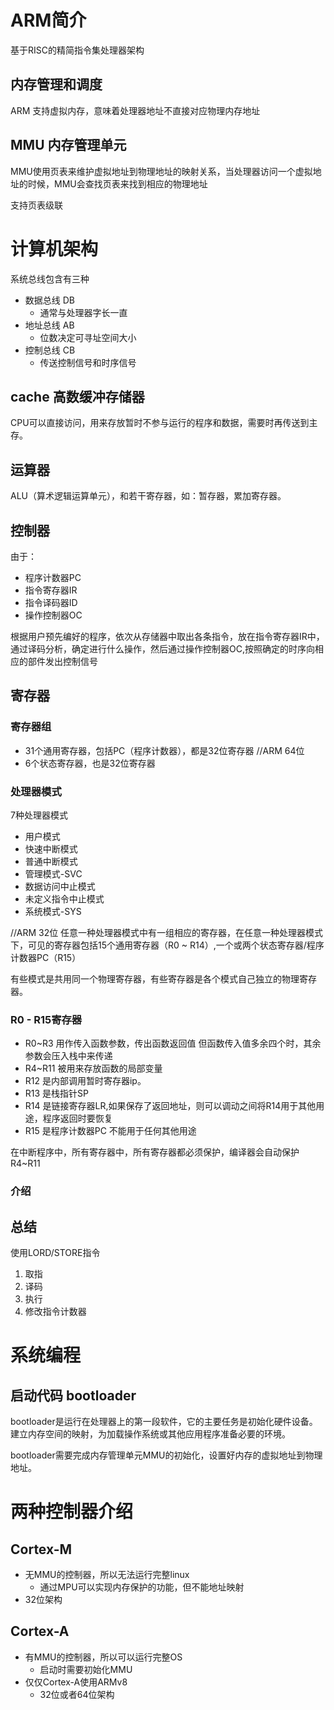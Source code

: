 # ARM简介

基于RISC的精简指令集处理器架构


## 内存管理和调度

ARM 支持虚拟内存，意味着处理器地址不直接对应物理内存地址    

## MMU 内存管理单元

MMU使用页表来维护虚拟地址到物理地址的映射关系，当处理器访问一个虚拟地址的时候，MMU会查找页表来找到相应的物理地址

支持页表级联        
# 计算机架构

系统总线包含有三种  
- 数据总线 DB
  - 通常与处理器字长一直
- 地址总线 AB
  - 位数决定可寻址空间大小
- 控制总线 CB
  - 传送控制信号和时序信号



## cache 高数缓冲存储器
CPU可以直接访问，用来存放暂时不参与运行的程序和数据，需要时再传送到主存。   

## 运算器

ALU（算术逻辑运算单元），和若干寄存器，如：暂存器，累加寄存器。   

## 控制器
由于：  
- 程序计数器PC  
- 指令寄存器IR
- 指令译码器ID
- 操作控制器OC


根据用户预先编好的程序，依次从存储器中取出各条指令，放在指令寄存器IR中，通过译码分析，确定进行什么操作，然后通过操作控制器OC,按照确定的时序向相应的部件发出控制信号
 


## 寄存器

### 寄存器组
- 31个通用寄存器，包括PC（程序计数器），都是32位寄存器   //ARM 64位
- 6个状态寄存器，也是32位寄存器

### 处理器模式
7种处理器模式   
- 用户模式
- 快速中断模式
- 普通中断模式
- 管理模式-SVC
- 数据访问中止模式
- 未定义指令中止模式
- 系统模式-SYS


//ARM 32位
任意一种处理器模式中有一组相应的寄存器，在任意一种处理器模式下，可见的寄存器包括15个通用寄存器（R0 ~ R14）,一个或两个状态寄存器/程序计数器PC（R15）  

有些模式是共用同一个物理寄存器，有些寄存器是各个模式自己独立的物理寄存器。    


### R0 - R15寄存器
- R0~R3 用作传入函数参数，传出函数返回值   但函数传入值多余四个时，其余参数会压入栈中来传递
- R4~R11 被用来存放函数的局部变量
- R12 是内部调用暂时寄存器ip。
- R13 是栈指针SP
- R14 是链接寄存器LR,如果保存了返回地址，则可以调动之间将R14用于其他用途，程序返回时要恢复
- R15 是程序计数器PC 不能用于任何其他用途

在中断程序中，所有寄存器中，所有寄存器都必须保护，编译器会自动保护R4~R11    



### 介绍
## 总结

使用LORD/STORE指令    



1. 取指
2. 译码
3. 执行
4. 修改指令计数器




# 系统编程

## 启动代码 bootloader

bootloader是运行在处理器上的第一段软件，它的主要任务是初始化硬件设备。建立内存空间的映射，为加载操作系统或其他应用程序准备必要的环境。

bootloader需要完成内存管理单元MMU的初始化，设置好内存的虚拟地址到物理地址。     


# 两种控制器介绍


## Cortex-M
- 无MMU的控制器，所以无法运行完整linux
  - 通过MPU可以实现内存保护的功能，但不能地址映射 
- 32位架构
  

## Cortex-A

- 有MMU的控制器，所以可以运行完整OS   
  - 启动时需要初始化MMU
- 仅仅Cortex-A使用ARMv8
  - 32位或者64位架构

